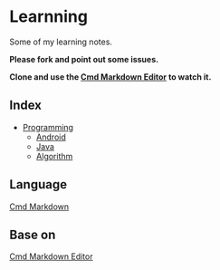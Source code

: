 # Learnning

Some of my learning notes.

**Please fork and point out some issues.**

**Clone and use the [Cmd Markdown Editor](https://www.zybuluo.com/cmd/) to watch it.**
## Index
- [Programming](https://github.com/Wafer-Li/Learnning/tree/master/Programming)
  - [Android](https://github.com/Wafer-Li/Learnning/blob/master/Programming/Android%20Learning.markdown)
  - [Java](https://github.com/Wafer-Li/Learnning/blob/master/Programming/Java%20Learning.markdown)
  - [Algorithm](https://github.com/Wafer-Li/Learnning/blob/master/Programming/Algorithm.markdown)

## Language
[Cmd Markdown](https://www.zybuluo.com/mdeditor?url=https://www.zybuluo.com/static/editor/md-help.markdown)

## Base on
[Cmd Markdown Editor](https://www.zybuluo.com/cmd/)
